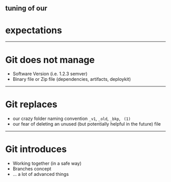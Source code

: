 <!-- .element: id="expectation" data-menu-title="Expectation" -->
## tuning of our
# expectations

---

# Git does not manage

- Software Version (i.e. 1.2.3 semver)
- Binary file or Zip file (dependencies, artifacts, deploykit)

---

# Git replaces

- our crazy folder naming convention `_v1`, `_old`, `_bkp`, ` (1)`
- our fear of deleting an unused (but potentially helpful in the future) file

---

# Git introduces

- Working together (in a safe way)
- Branches concept
- ... a lot of advanced things